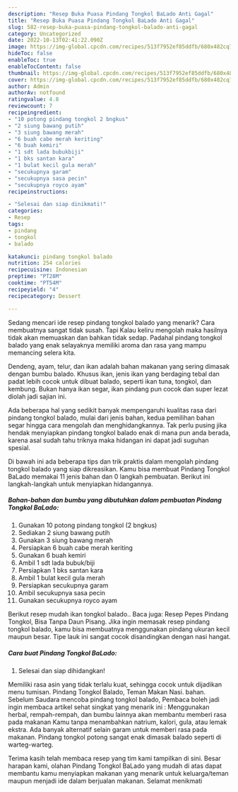 ```yaml
---
description: "Resep Buka Puasa Pindang Tongkol BaLado Anti Gagal"
title: "Resep Buka Puasa Pindang Tongkol BaLado Anti Gagal"
slug: 582-resep-buka-puasa-pindang-tongkol-balado-anti-gagal
category: Uncategorized
date: 2022-10-13T02:41:22.090Z
image: https://img-global.cpcdn.com/recipes/513f7952ef85ddfb/680x482cq70/pindang-tongkol-balado-foto-resep-utama.jpg
hideToc: false
enableToc: true
enableTocContent: false
thumbnail: https://img-global.cpcdn.com/recipes/513f7952ef85ddfb/680x482cq70/pindang-tongkol-balado-foto-resep-utama.jpg
cover: https://img-global.cpcdn.com/recipes/513f7952ef85ddfb/680x482cq70/pindang-tongkol-balado-foto-resep-utama.jpg
author: Admin
authorAv: notfound
ratingvalue: 4.8
reviewcount: 7
recipeingredient:
- "10 potong pindang tongkol 2 bngkus"
- "2 siung bawang putih"
- "3 siung bawang merah"
- "6 buah cabe merah keriting"
- "6 buah kemiri"
- "1 sdt lada bubukbiji"
- "1 bks santan kara"
- "1 bulat kecil gula merah"
- "secukupnya garam"
- "secukupnya sasa pecin"
- "secukupnya royco ayam"
recipeinstructions:

- "Selesai dan siap dinikmati!"
categories:
- Resep
tags:
- pindang
- tongkol
- balado

katakunci: pindang tongkol balado 
nutrition: 254 calories
recipecuisine: Indonesian
preptime: "PT28M"
cooktime: "PT54M"
recipeyield: "4"
recipecategory: Dessert

---
```



Sedang mencari ide resep pindang tongkol balado yang menarik? Cara membuatnya sangat tidak susah. Tapi Kalau keliru mengolah maka hasilnya tidak akan memuaskan dan bahkan tidak sedap. Padahal pindang tongkol balado yang enak selayaknya memiliki aroma dan rasa yang mampu memancing selera kita.


Dendeng, ayam, telur, dan ikan adalah bahan makanan yang sering dimasak dengan bumbu balado. Khusus ikan, jenis ikan yang berdaging tebal dan padat lebih cocok untuk dibuat balado, seperti ikan tuna, tongkol, dan kembung. Bukan hanya ikan segar, ikan pindang pun cocok dan super lezat diolah jadi sajian ini.

Ada beberapa hal yang sedikit banyak mempengaruhi kualitas rasa dari pindang tongkol balado, mulai dari jenis bahan, kedua pemilihan bahan segar hingga cara mengolah dan menghidangkannya. Tak perlu pusing jika hendak menyiapkan pindang tongkol balado enak di mana pun anda berada, karena asal sudah tahu triknya maka hidangan ini dapat jadi suguhan spesial.


Di bawah ini ada beberapa tips dan trik praktis dalam mengolah pindang tongkol balado yang siap dikreasikan. Kamu bisa membuat Pindang Tongkol BaLado memakai 11 jenis bahan dan 0 langkah pembuatan. Berikut ini langkah-langkah untuk menyiapkan hidangannya.

<!--inarticleads1-->

##### Bahan-bahan dan bumbu yang dibutuhkan dalam pembuatan Pindang Tongkol BaLado:

1. Gunakan 10 potong pindang tongkol (2 bngkus)
1. Sediakan 2 siung bawang putih
1. Gunakan 3 siung bawang merah
1. Persiapkan 6 buah cabe merah keriting
1. Gunakan 6 buah kemiri
1. Ambil 1 sdt lada bubuk/biji
1. Persiapkan 1 bks santan kara
1. Ambil 1 bulat kecil gula merah
1. Persiapkan secukupnya garam
1. Ambil secukupnya sasa pecin
1. Gunakan secukupnya royco ayam


Berikut resep mudah ikan tongkol balado.. Baca juga: Resep Pepes Pindang Tongkol, Bisa Tanpa Daun Pisang. Jika ingin memasak resep pindang tongkol balado, kamu bisa membuatnya menggunakan pindang ukuran kecil maupun besar. Tipe lauk ini sangat cocok disandingkan dengan nasi hangat. 

<!--inarticleads2-->

##### Cara buat Pindang Tongkol BaLado:


1. Selesai dan siap dihidangkan!

Memiliki rasa asin yang tidak terlalu kuat, sehingga cocok untuk dijadikan menu tumisan. Pindang Tongkol Balado, Teman Makan Nasi. bahan. Sebelum Saudara mencoba pindang tongkol balado, Pembaca boleh jadi ingin membaca artikel sehat singkat yang menarik ini : Menggunakan herbal, rempah-rempah, dan bumbu lainnya akan membantu memberi rasa pada makanan Kamu tanpa menambahkan natrium, kalori, gula, atau lemak ekstra. Ada banyak alternatif selain garam untuk memberi rasa pada makanan. Pindang tongkol potong sangat enak dimasak balado seperti di warteg-warteg. 

Terima kasih telah membaca resep yang tim kami tampilkan di sini. Besar harapan kami, olahan Pindang Tongkol BaLado yang mudah di atas dapat membantu kamu menyiapkan makanan yang menarik untuk keluarga/teman maupun menjadi ide dalam berjualan makanan. Selamat menikmati
